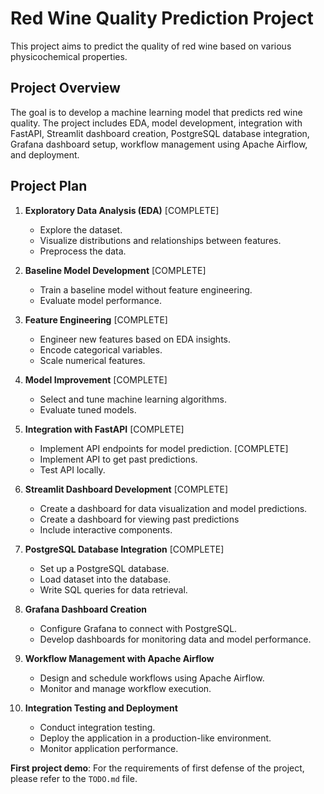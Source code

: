 # Red Wine Quality Prediction Project

This project aims to predict the quality of red wine based on various physicochemical properties.

## Project Overview

The goal is to develop a machine learning model that predicts red wine quality. The project includes EDA, model development, integration with FastAPI, Streamlit dashboard creation, PostgreSQL database integration, Grafana dashboard setup, workflow management using Apache Airflow, and deployment.

## Project Plan

1. **Exploratory Data Analysis (EDA)** [COMPLETE]

   - Explore the dataset.
   - Visualize distributions and relationships between features.
   - Preprocess the data.

2. **Baseline Model Development** [COMPLETE]

   - Train a baseline model without feature engineering.
   - Evaluate model performance.

3. **Feature Engineering** [COMPLETE]

   - Engineer new features based on EDA insights.
   - Encode categorical variables.
   - Scale numerical features.

4. **Model Improvement** [COMPLETE]

   - Select and tune machine learning algorithms.
   - Evaluate tuned models.

5. **Integration with FastAPI** [COMPLETE]

   - Implement API endpoints for model prediction. [COMPLETE]
   - Implement API to get past predictions.
   - Test API locally.

6. **Streamlit Dashboard Development** [COMPLETE]

   - Create a dashboard for data visualization and model predictions.
   - Create a dashboard for viewing past predictions
   - Include interactive components.

7. **PostgreSQL Database Integration** [COMPLETE]

   - Set up a PostgreSQL database.
   - Load dataset into the database.
   - Write SQL queries for data retrieval.

8. **Grafana Dashboard Creation**

   - Configure Grafana to connect with PostgreSQL.
   - Develop dashboards for monitoring data and model performance.

9. **Workflow Management with Apache Airflow**

   - Design and schedule workflows using Apache Airflow.
   - Monitor and manage workflow execution.

10. **Integration Testing and Deployment**
    - Conduct integration testing.
    - Deploy the application in a production-like environment.
    - Monitor application performance.

**First project demo**: For the requirements of first defense of the project, please refer to the `TODO.md` file.
